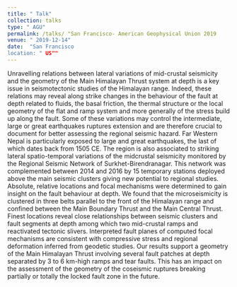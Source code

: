 ```yaml
---
title: " Talk"
collection: talks
type: " AGU"
permalink: /talks/ "San Francisco- American Geophysical Union 2019
venue: " 2019-12-14"
date:  "San Francisco
location: " US""
---
```


Unravelling relations between lateral variations of mid-crustal seismicity and the geometry of the Main Himalayan Thrust system at depth is a key issue in seismotectonic studies of the Himalayan range. Indeed, these relations may reveal along strike changes in the behaviour of the fault at depth related to fluids, the basal friction, the thermal structure or the local geometry of the flat and ramp system and more generally of the stress build up along the fault. Some of these variations may control the intermediate, large or great earthquakes ruptures extension and are therefore crucial to document for better assessing the regional seismic hazard. Far Western Nepal is particularly exposed to large and great earthquakes, the last of which dates back from 1505 CE. The region is also associated to striking lateral spatio-temporal variations of the midcrustal seismicity monitored by the Regional Seismic Network of Surkhet-Birendranagar. This network was complemented between 2014 and 2016 by 15 temporary stations deployed above the main seismic clusters giving new potential to regional studies. Absolute, relative locations and focal mechanisms were determined to gain insight on the fault behaviour at depth. We found that the microseismicity is clustered in three belts parallel to the front of the Himalayan range and confined between the Main Boundary Thrust and the Main Central Thrust. Finest locations reveal close relationships between seismic clusters and fault segments at depth among which two mid-crustal ramps and reactivated tectonic slivers. Interpreted fault planes of computed focal mechanisms are consistent with compressive stress and regional deformation inferred from geodetic studies. Our results support a geometry of the Main Himalayan Thrust involving several fault patches at depth separated by 3 to 6 km-high ramps and tear faults. This has an impact on the assessment of the geometry of the coseismic ruptures breaking partially or totally the locked fault zone in the future.
